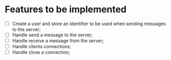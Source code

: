 # Features to be implemented

- [ ] Create a user and store an identifier to be used when sending messages to the server;
- [ ] Handle send a message to the server;
- [ ] Handle receive a message from the server;
- [ ] Handle clients connections;
- [ ] Handle close a connection;
